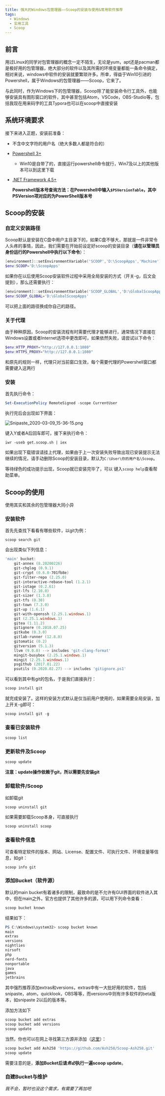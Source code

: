 ```yaml
---
title: 强大的Windows包管理器——Scoop的安装与使用&常用软件推荐
tags:
  - Windows
  - 实用工具
  - Scoop
---
```


## 前言

用过Linux的同学对包管理器的概念一定不陌生，无论是yum，apt还是pacman都是极好用的包管理器，绝大部分的软件以及其所需的环境变量都能一条命令搞定，相对来说，windows中软件的安装就要繁琐许多。所幸，得益于Win10引进的Powershell，属于Windows的包管理器——Scoop，它来了。

与此同时，作为Windows下的包管理器，Scoop除了能安装命令行工具外，也能够安装具有图形窗口的软件，其中甚至包括Atom，VSCode，OBS-Studio等，包括我现在用来码字的工具Typora也可以在scoop中直接安装

## 系统环境要求

接下来进入正题，安装前准备：

- 不含中文字符的用户名（绝大多数人都是符合的）

- [Powershell 3+](https://aka.ms/pscore6)
  
  - Win10是自带了的，直接运行powershell命令就行，Win7及以上的其他版本可以到这里下载
  
- [.NET Framework 4.5+](https://dotnet.microsoft.com/download)

  **Powershell版本号查询方法：在Powershell中输入`$PSVersionTable`，其中PSVersion项对应的为PowerShell版本号**

## Scoop的安装

### 自定义安装路径

Scoop默认是安装在C盘中用户主目录下的，如果C盘不够大，那就是一件非常令人头疼的事情，因此，我们需要在开始前设定好scoop的安装目录（**请在以管理员身份运行的Powershell中执行以下命令**）：

```powershell
[environment]::setEnvironmentVariable('SCOOP','D:\ScoopApps','Machine') 
$env:SCOOP='D:\ScoopApps'
```

如果你在以后使用Scoop安装软件过程中采用全局安装的方式（开关-g，后文会提到），那么还需要执行：

```powershell
[environment]::setEnvironmentVariable('SCOOP_GLOBAL','D:\GlobalScoopApps','Machine')
$env:SCOOP_GLOBAL='D:\GlobalScoopApps'
```

可以把上面的路径换成你自己的路径。

### 关于代理

由于种种原因，Scoop的安装流程有时需要代理才能够进行，通常情况下直接在Windows设置或者Internet选项中更改即可，如果依然失败，请尝试以下命令：

```powershell
$env:HTTP_PROXY="http://127.0.0.1:1080"
$env:HTTPS_PROXY="http://127.0.0.1:1080"
```

和原先的规则一样，代理只对当前窗口生效，每个需要代理的Powershell窗口都需要键入这两行

### 安装

首先执行命令：

```powershell
Set-ExecutionPolicy RemoteSigned -scope CurrentUser
```

执行完后会出现如下界面：

![Snipaste_2020-03-09_15-36-15.png](https://i.loli.net/2020/03/09/iRZtPlNuFGOvx18.png)

键入Y或者A后回车即可，接下来执行命令：

```
iwr -useb get.scoop.sh | iex
```

如果出现下载错误请挂上代理，如果由于上一次安装失败导致出现已安装提示无法继续的情况，请手动删除Scoop的安装目录，默认为`C:\User\你的用户名\Scoop`。

等待绿色的成功提示出现，Scoop就已安装完毕了，可以 键入`scoop help`查看帮助菜单。

## Scoop的使用

使用其实和其余的包管理器大同小异

### 安装软件

首先先查找下看看有哪些软件，以git为例：

```
scoop search git
```

会出现类似下列信息：

```powershell
'main' bucket:
    git-annex (8.20200226)
    git-chglog (0.9.1)
    git-crypt (0.6.0-701fb8e)
    git-filter-repo (2.25.0)
    git-interactive-rebase-tool (1.2.1)
    git-istage (0.2.61)
    git-lfs (2.10.0)
    git-sizer (1.3.0)
    git-tfs (0.30)
    git-town (7.3.0)
    git-up (1.6.1)
    git-with-openssh (2.25.1.windows.1)
    git (2.25.1.windows.1)
    gitea (1.11.2)
    gitignore (0.2018.07.25)
    gitkube (0.3.0)
    gitlab-runner (12.8.0)
    gitomatic (0.2)
    gitversion (5.1.3)
    llvm (9.0.0) --> includes 'git-clang-format'
    mingit-busybox (2.25.1.windows.1)
    mingit (2.25.1.windows.1)
    psgithub (2017.01.22)
    psutils (0.2020.02.27) --> includes 'gitignore.ps1'
```

可以看到其中有git的包名，于是我们直接执行：

```powershell
scoop install git
```

就完成安装了。这样的安装方式默认是仅当前用户使用的，如果需要全局安装，加上开关-g即可：

```powershell
scoop install git -g
```

### 查看已安装软件

```powershell
scoop list
```

### 更新软件及Scoop

```powershell
scoop update
```

**注意：update操作依赖于git，所以需要先安装git**

### 卸载软件/Scoop

如卸载git

```powershell
scoop uninstall git
```

如果需要卸载Scoop本身，可直接执行

```powershell
scoop uninstall scoop
```

### 查看软件信息

可查看特定软件的版本、网站、License、配置文件、可执行文件、环境变量等信息，如git：

```powershell
scoop info git
```

### 添加Bucket（软件源）

默认的main bucket有着诸多的限制，最致命的是不允许有GUI界面的软件进入其中，但在main之外，官方也提供了其他许多的源，可以用下列命令查看：

```powershell
scoop bucket known
```

结果如下：

```powershell
PS C:\Windows\system32> scoop bucket known
main
extras
versions
nightlies
nirsoft
php
nerd-fonts
nonportable
java
games
jetbrains
```

其中强烈推荐添加extras和versions，extras中有一大批好用的软件，包括snipaste，atom，quicklook，OBS等等，而versions中则有许多软件的beta版本，如snipaste 2以后的版本等。

添加方法如下

```powershell
scoop bucket add extras
scoop bucket add versions
scoop update
```

当然，你也可以在网上寻找第三方源并添加（[这里](https://github.com/rasa/scoop-directory/blob/master/by-apps.md)）：

```powershell
scoop bucket add Ash258 'https://github.com/Ash258/Scoop-Ash258.git'
scoop update
```

需要注意的是，**添加Bucket后请*务必*执行一遍scoop update**。

### 自建Bucket与维护

*我不会，暂时也没这个需求，有需要了再加吧*

